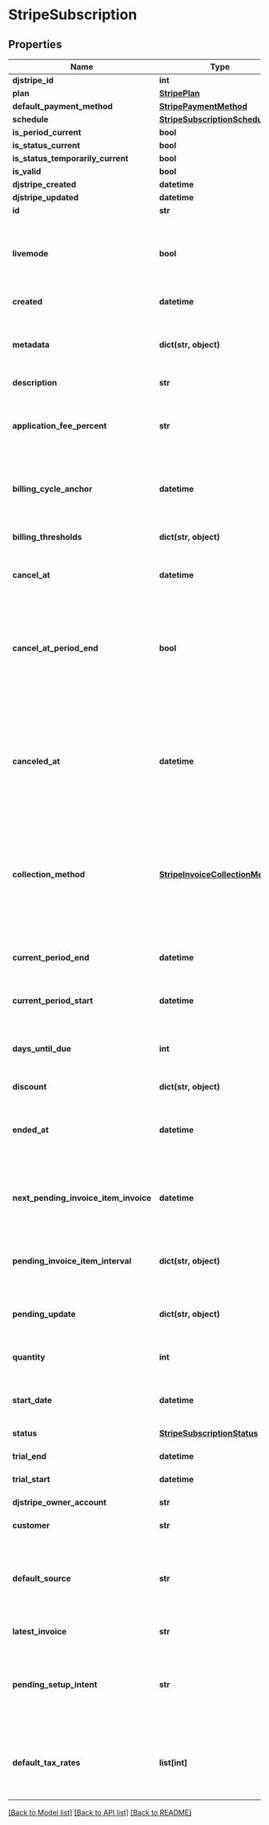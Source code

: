 # StripeSubscription


## Properties
Name | Type | Description | Notes
------------ | ------------- | ------------- | -------------
**djstripe_id** | **int** |  | [readonly] 
**plan** | [**StripePlan**](StripePlan.md) |  | 
**default_payment_method** | [**StripePaymentMethod**](StripePaymentMethod.md) |  | 
**schedule** | [**StripeSubscriptionSchedule**](StripeSubscriptionSchedule.md) |  | 
**is_period_current** | **bool** |  | 
**is_status_current** | **bool** |  | 
**is_status_temporarily_current** | **bool** |  | 
**is_valid** | **bool** |  | 
**djstripe_created** | **datetime** |  | [readonly] 
**djstripe_updated** | **datetime** |  | [readonly] 
**id** | **str** |  | 
**livemode** | **bool** | Null here indicates that the livemode status is unknown or was previously unrecorded. Otherwise, this field indicates whether this record comes from Stripe test mode or live mode operation. | [optional] 
**created** | **datetime** | The datetime this object was created in stripe. | [optional] 
**metadata** | **dict(str, object)** | A set of key/value pairs that you can attach to an object. It can be useful for storing additional information about an object in a structured format. | [optional] 
**description** | **str** | A description of this object. | [optional] 
**application_fee_percent** | **str** | A positive decimal that represents the fee percentage of the subscription invoice amount that will be transferred to the application owner&#39;s Stripe account each billing period. | [optional] 
**billing_cycle_anchor** | **datetime** | Determines the date of the first full invoice, and, for plans with &#x60;month&#x60; or &#x60;year&#x60; intervals, the day of the month for subsequent invoices. | [optional] 
**billing_thresholds** | **dict(str, object)** | Define thresholds at which an invoice will be sent, and the subscription advanced to a new billing period. | [optional] 
**cancel_at** | **datetime** | A date in the future at which the subscription will automatically get canceled. | [optional] 
**cancel_at_period_end** | **bool** | If the subscription has been canceled with the &#x60;&#x60;at_period_end&#x60;&#x60; flag set to true, &#x60;&#x60;cancel_at_period_end&#x60;&#x60; on the subscription will be true. You can use this attribute to determine whether a subscription that has a status of active is scheduled to be canceled at the end of the current period. | [optional] 
**canceled_at** | **datetime** | If the subscription has been canceled, the date of that cancellation. If the subscription was canceled with &#x60;&#x60;cancel_at_period_end&#x60;&#x60;, canceled_at will still reflect the date of the initial cancellation request, not the end of the subscription period when the subscription is automatically moved to a canceled state. | [optional] 
**collection_method** | [**StripeInvoiceCollectionMethod**](StripeInvoiceCollectionMethod.md) | Either &#x60;charge_automatically&#x60;, or &#x60;send_invoice&#x60;. When charging automatically, Stripe will attempt to pay this subscription at the end of the cycle using the default source attached to the customer. When sending an invoice, Stripe will email your customer an invoice with payment instructions. | 
**current_period_end** | **datetime** | End of the current period for which the subscription has been invoiced. At the end of this period, a new invoice will be created. | 
**current_period_start** | **datetime** | Start of the current period for which the subscription has been invoiced. | 
**days_until_due** | **int** | Number of days a customer has to pay invoices generated by this subscription. This value will be &#x60;null&#x60; for subscriptions where &#x60;billing&#x3D;charge_automatically&#x60;. | [optional] 
**discount** | **dict(str, object)** |  | [optional] 
**ended_at** | **datetime** | If the subscription has ended (either because it was canceled or because the customer was switched to a subscription to a new plan), the date the subscription ended. | [optional] 
**next_pending_invoice_item_invoice** | **datetime** | Specifies the approximate timestamp on which any pending invoice items will be billed according to the schedule provided at pending_invoice_item_interval. | [optional] 
**pending_invoice_item_interval** | **dict(str, object)** | Specifies an interval for how often to bill for any pending invoice items. It is analogous to calling Create an invoice for the given subscription at the specified interval. | [optional] 
**pending_update** | **dict(str, object)** | If specified, pending updates that will be applied to the subscription once the latest_invoice has been paid. | [optional] 
**quantity** | **int** | The quantity applied to this subscription. This value will be &#x60;null&#x60; for multi-plan subscriptions | [optional] 
**start_date** | **datetime** | Date when the subscription was first created. The date might differ from the created date due to backdating. | [optional] 
**status** | [**StripeSubscriptionStatus**](StripeSubscriptionStatus.md) | The status of this subscription. | 
**trial_end** | **datetime** | If the subscription has a trial, the end of that trial. | [optional] 
**trial_start** | **datetime** | If the subscription has a trial, the beginning of that trial. | [optional] 
**djstripe_owner_account** | **str** | The Stripe Account this object belongs to. | [optional] 
**customer** | **str** | The customer associated with this subscription. | 
**default_source** | **str** | The default payment source for the subscription. It must belong to the customer associated with the subscription and be in a chargeable state. If not set, defaults to the customer&#39;s default source. | [optional] 
**latest_invoice** | **str** | The most recent invoice this subscription has generated. | [optional] 
**pending_setup_intent** | **str** | We can use this SetupIntent to collect user authentication when creating a subscription without immediate payment or updating a subscription&#39;s payment method, allowing you to optimize for off-session payments. | [optional] 
**default_tax_rates** | **list[int]** | The tax rates that will apply to any subscription item that does not have tax_rates set. Invoices created will have their default_tax_rates populated from the subscription. | [optional] 

[[Back to Model list]](../README.md#documentation-for-models) [[Back to API list]](../README.md#documentation-for-api-endpoints) [[Back to README]](../README.md)



